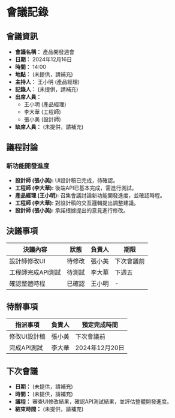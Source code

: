 # 會議記錄

## 會議資訊

*   **會議名稱：** 產品開發週會
*   **日期：** 2024年12月16日
*   **時間：** 14:00
*   **地點：** (未提供，請補充)
*   **主持人：** 王小明 (產品經理)
*   **記錄人：** (未提供，請補充)
*   **出席人員：**
    *   王小明 (產品經理)
    *   李大華 (工程師)
    *   張小美 (設計師)
*   **缺席人員：** (未提供，請補充)

## 議程討論

### 新功能開發進度

*   **設計師 (張小美):** UI設計稿已完成，待確認。
*   **工程師 (李大華):** 後端API已基本完成，需進行測試。
*   **產品經理 (王小明):** 召集會議討論新功能開發進度，並確認時程。
*   **工程師 (李大華):** 對設計稿的交互邏輯提出調整建議。
*   **設計師 (張小美):** 承諾根據提出的意見進行修改。

## 決議事項

| 決議內容 | 狀態 | 負責人 | 期限 |
|---|---|---|---|
| 設計師修改UI | 待修改 | 張小美 | 下次會議前 |
| 工程師完成API測試 | 待測試 | 李大華 | 下週五 |
| 確認整體時程 | 已確認 | 王小明 | - |

## 待辦事項

| 指派事項 | 負責人 | 預定完成時間 |
|---|---|---|
| 修改UI設計稿 | 張小美 | 下次會議前 |
| 完成API測試 | 李大華 | 2024年12月20日 |

## 下次會議

*   **日期：** (未提供，請補充)
*   **時間：** (未提供，請補充)
*   **議程：** 審查UI修改結果，確認API測試結果，並評估整體開發進度。
*   **結束時間：** (未提供，請補充)